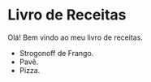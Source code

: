 # Livro de Receitas 

Olá! Bem vindo ao meu livro de receitas.

- Strogonoff de Frango.
- Pavê.
- Pizza.
